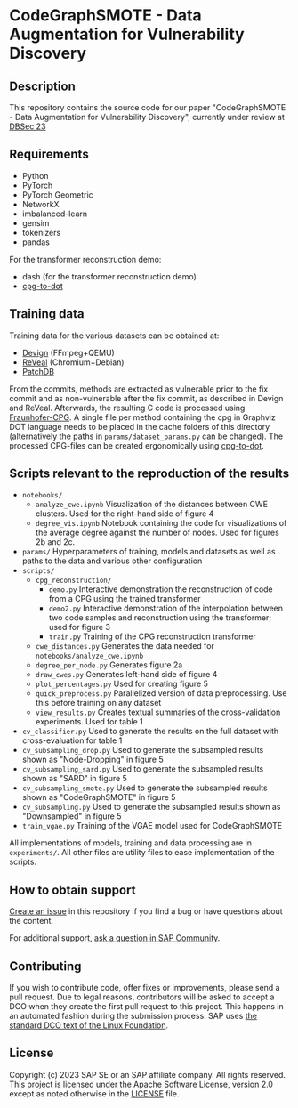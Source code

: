 # CodeGraphSMOTE - Data Augmentation for Vulnerability Discovery

## Description

This repository contains the source code for our paper "CodeGraphSMOTE - Data Augmentation for Vulnerability Discovery", currently under review at [DBSec 23](https://www.dbsec2023.unimol.it/)

## Requirements

- Python
- PyTorch
- PyTorch Geometric
- NetworkX
- imbalanced-learn
- gensim
- tokenizers
- pandas

For the transformer reconstruction demo:
- dash (for the transformer reconstruction demo)
- [cpg-to-dot](https://github.com/SAP-samples/security-research-taintgraphs)

## Training data

Training data for the various datasets can be obtained at:

- [Devign](https://sites.google.com/view/devign) (FFmpeg+QEMU)
- [ReVeal](https://github.com/VulDetProject/ReVeal) (Chromium+Debian)
- [PatchDB](https://sunlab-gmu.github.io/PatchDB/)

From the commits, methods are extracted as vulnerable prior to the fix commit and as non-vulnerable after the fix commit, as described in Devign and ReVeal. Afterwards, the resulting C code is processed using [Fraunhofer-CPG](https://github.com/Fraunhofer-AISEC/cpg). A single file per method containing the cpg in Graphviz DOT language needs to be placed in the cache folders of this directory (alternatively the paths in `params/dataset_params.py` can be changed). The processed CPG-files can be created ergonomically using [cpg-to-dot](https://github.com/SAP-samples/security-research-taintgraphs).

## Scripts relevant to the reproduction of the results

- `notebooks/`
    - `analyze_cwe.ipynb`
        Visualization of the distances between CWE clusters. Used for the right-hand side of figure 4
    - `degree_vis.ipynb`
        Notebook containing the code for visualizations of the average degree against the number of nodes. Used for figures 2b and 2c.
- `params/`
    Hyperparameters of training, models and datasets as well as paths to the data and various other configuration
- `scripts/`
    - `cpg_reconstruction/`
        - `demo.py`
            Interactive demonstration the reconstruction of code from a CPG  using the trained transformer
        - `demo2.py`
            Interactive demonstration of the interpolation between two code samples and reconstruction using the transformer; used for figure 3
        - `train.py`
            Training of the CPG reconstruction transformer
    - `cwe_distances.py`
        Generates the data needed for `notebooks/analyze_cwe.ipynb`
    - `degree_per_node.py`
        Generates figure 2a
    - `draw_cwes.py`
        Generates left-hand side of figure 4
    - `plot_percentages.py`
        Used for creating figure 5
    - `quick_preprocess.py`
        Parallelized version of data preprocessing. Use this before training on any dataset
    - `view_results.py`
        Creates textual summaries of the cross-validation experiments. Used for table 1
- `cv_classifier.py`
    Used to generate the results on the full dataset with cross-evaluation for table 1
- `cv_subsampling_drop.py`
    Used to generate the subsampled results shown as "Node-Dropping" in figure 5
- `cv_subsampling_sard.py`
    Used to generate the subsampled results shown as "SARD" in figure 5
- `cv_subsampling_smote.py`
    Used to generate the subsampled results shown as "CodeGraphSMOTE" in figure 5
- `cv_subsampling.py`
    Used to generate the subsampled results shown as "Downsampled" in figure 5
- `train_vgae.py`
    Training of the VGAE model used for CodeGraphSMOTE

All implementations of models, training and data processing are in `experiments/`. All other files are utility files to ease implementation of the scripts.

## How to obtain support
[Create an issue](https://github.com/SAP-samples/security-reseearch-codegraphsmote/issues) in this repository if you find a bug or have questions about the content.
 
For additional support, [ask a question in SAP Community](https://answers.sap.com/questions/ask.html).

## Contributing
If you wish to contribute code, offer fixes or improvements, please send a pull request. Due to legal reasons, contributors will be asked to accept a DCO when they create the first pull request to this project. This happens in an automated fashion during the submission process. SAP uses [the standard DCO text of the Linux Foundation](https://developercertificate.org/).

## License
Copyright (c) 2023 SAP SE or an SAP affiliate company. All rights reserved. This project is licensed under the Apache Software License, version 2.0 except as noted otherwise in the [LICENSE](LICENSE) file.

